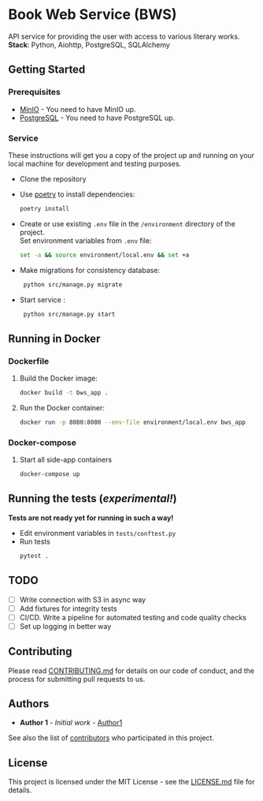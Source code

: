# Book Web Service (BWS) 

API service for providing the user with access to various literary works.  
**Stack**: Python, Aiohttp, PostgreSQL, SQLAlchemy

## Getting Started

### Prerequisites
- [MinIO](https://min.io/) - You need to have MinIO up.
- [PostgreSQL](https://www.postgresql.org/) - You need to have PostgreSQL up.

### Service
These instructions will get you a copy of the project up and running on your local machine for development and testing purposes.
- Clone the repository
 - Use [poetry](https://python-poetry.org/) to install dependencies:

   ```sh
   poetry install
   ```
 - Create or use existing `.env` file in the `/environment` directory of the project.  
   Set environment variables from `.env` file:
   ```sh
   set -a && source environment/local.env && set +a
   ```
 - Make migrations for consistency database:
   ```sh
    python src/manage.py migrate
   ```
 - Start service :
   ```sh
    python src/manage.py start
   ```

## Running in Docker

### Dockerfile
1. Build the Docker image:
   ```sh
   docker build -t bws_app .
   ```
2. Run the Docker container:
   ```sh
   docker run -p 8080:8080 --env-file environment/local.env bws_app
   ```

### Docker-compose
1. Start all side-app containers
   ```sh
   docker-compose up
   ```

## Running the tests (***experimental!***)
   **Tests are not ready yet for running in such a way!**

  - Edit environment variables in `tests/conftest.py`
  - Run tests
    ```sh
    pytest .
    ```

## TODO

- [ ] Write connection with S3 in async way
- [ ] Add fixtures for integrity tests
- [ ] CI/CD. Write a pipeline for automated testing and code quality checks
- [ ] Set up logging in better way

## Contributing

Please read [CONTRIBUTING.md](CONTRIBUTING.md) for details on our code of conduct, and the process for submitting pull requests to us.

## Authors

* **Author 1** - *Initial work* - [Author1](https://github.com/author1)

See also the list of [contributors](https://github.com/your/project/contributors) who participated in this project.

## License

This project is licensed under the MIT License - see the [LICENSE.md](LICENSE.md) file for details.

